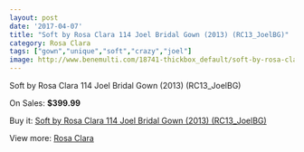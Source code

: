 ```yaml
---
layout: post
date: '2017-04-07'
title: "Soft by Rosa Clara 114 Joel Bridal Gown (2013) (RC13_JoelBG)"
category: Rosa Clara
tags: ["gown","unique","soft","crazy","joel"]
image: http://www.benemulti.com/18741-thickbox_default/soft-by-rosa-clara-114-joel-bridal-gown-2013-rc13joelbg.jpg
---
```

Soft by Rosa Clara 114 Joel Bridal Gown (2013) (RC13_JoelBG)

On Sales: **$399.99**
<a href="https://www.benemulti.com/en/rosa-clara/7100-soft-by-rosa-clara-114-joel-bridal-gown-2013-rc13joelbg.html"><amp-img layout="responsive" width="600" height="600" src="//www.benemulti.com/18741-thickbox_default/soft-by-rosa-clara-114-joel-bridal-gown-2013-rc13joelbg.jpg" alt="Soft by Rosa Clara 114 Joel Bridal Gown (2013) (RC13_JoelBG) 0" /></a>
<a href="https://www.benemulti.com/en/rosa-clara/7100-soft-by-rosa-clara-114-joel-bridal-gown-2013-rc13joelbg.html"><amp-img layout="responsive" width="600" height="600" src="//www.benemulti.com/18742-thickbox_default/soft-by-rosa-clara-114-joel-bridal-gown-2013-rc13joelbg.jpg" alt="Soft by Rosa Clara 114 Joel Bridal Gown (2013) (RC13_JoelBG) 1" /></a>

Buy it: [Soft by Rosa Clara 114 Joel Bridal Gown (2013) (RC13_JoelBG)](https://www.benemulti.com/en/rosa-clara/7100-soft-by-rosa-clara-114-joel-bridal-gown-2013-rc13joelbg.html "Soft by Rosa Clara 114 Joel Bridal Gown (2013) (RC13_JoelBG)")

View more: [Rosa Clara](https://www.benemulti.com/en/60-rosa-clara "Rosa Clara")